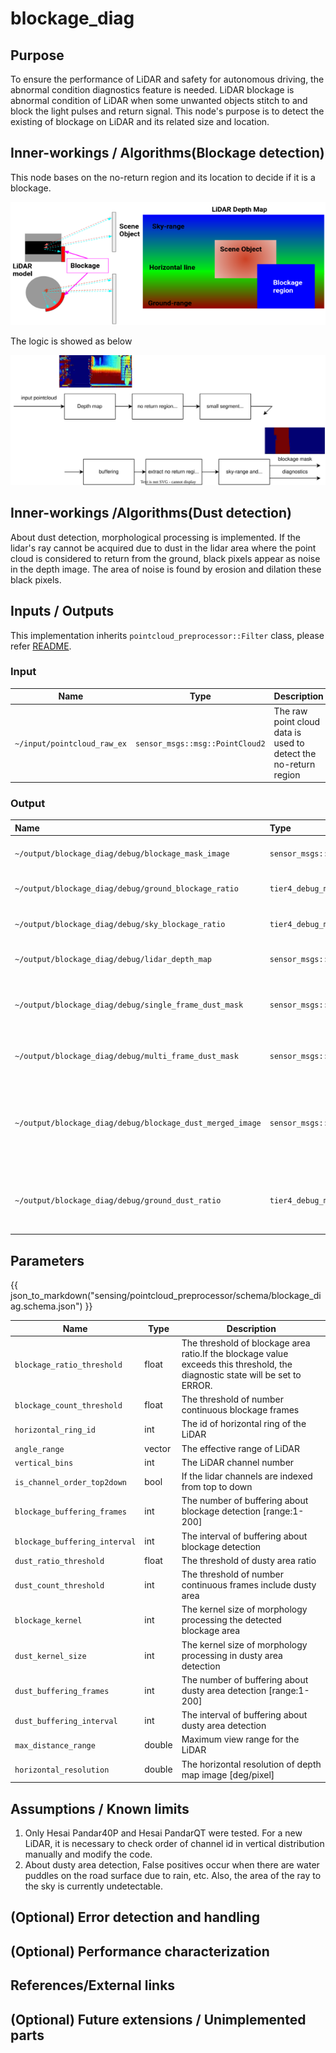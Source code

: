 # blockage_diag

## Purpose

To ensure the performance of LiDAR and safety for autonomous driving, the abnormal condition diagnostics feature is
needed.
LiDAR blockage is abnormal condition of LiDAR when some unwanted objects stitch to and block the light pulses and return
signal.
This node's purpose is to detect the existing of blockage on LiDAR and its related size and location.

## Inner-workings / Algorithms(Blockage detection)

This node bases on the no-return region and its location to decide if it is a blockage.

![blockage situation](./image/blockage_diag.png)

The logic is showed as below

![blockage_diag_flowchart](./image/blockage_diag_flowchart.drawio.svg)

## Inner-workings /Algorithms(Dust detection)

About dust detection, morphological processing is implemented.
If the lidar's ray cannot be acquired due to dust in the lidar area where the point cloud is considered to return from
the ground,
black pixels appear as noise in the depth image.
The area of noise is found by erosion and dilation these black pixels.

## Inputs / Outputs

This implementation inherits `pointcloud_preprocessor::Filter` class, please refer [README](../README.md).

### Input

| Name                        | Type                            | Description                                                     |
| --------------------------- | ------------------------------- | --------------------------------------------------------------- |
| `~/input/pointcloud_raw_ex` | `sensor_msgs::msg::PointCloud2` | The raw point cloud data is used to detect the no-return region |

### Output

| Name                                                      | Type                                    | Description                                                                                      |
| :-------------------------------------------------------- | :-------------------------------------- | ------------------------------------------------------------------------------------------------ |
| `~/output/blockage_diag/debug/blockage_mask_image`        | `sensor_msgs::msg::Image`               | The mask image of detected blockage                                                              |
| `~/output/blockage_diag/debug/ground_blockage_ratio`      | `tier4_debug_msgs::msg::Float32Stamped` | The area ratio of blockage region in ground region                                               |
| `~/output/blockage_diag/debug/sky_blockage_ratio`         | `tier4_debug_msgs::msg::Float32Stamped` | The area ratio of blockage region in sky region                                                  |
| `~/output/blockage_diag/debug/lidar_depth_map`            | `sensor_msgs::msg::Image`               | The depth map image of input point cloud                                                         |
| `~/output/blockage_diag/debug/single_frame_dust_mask`     | `sensor_msgs::msg::Image`               | The mask image of detected dusty area in latest single frame                                     |
| `~/output/blockage_diag/debug/multi_frame_dust_mask`      | `sensor_msgs::msg::Image`               | The mask image of continuous detected dusty area                                                 |
| `~/output/blockage_diag/debug/blockage_dust_merged_image` | `sensor_msgs::msg::Image`               | The merged image of blockage detection(red) and multi frame dusty area detection(yellow) results |
| `~/output/blockage_diag/debug/ground_dust_ratio`          | `tier4_debug_msgs::msg::Float32Stamped` | The ratio of dusty area divided by area where ray usually returns from the ground.               |

## Parameters

{{ json_to_markdown("sensing/pointcloud_preprocessor/schema/blockage_diag.schema.json") }}

| Name                          | Type   | Description                                                                                                                   |
| ----------------------------- | ------ | ----------------------------------------------------------------------------------------------------------------------------- |
| `blockage_ratio_threshold`    | float  | The threshold of blockage area ratio.If the blockage value exceeds this threshold, the diagnostic state will be set to ERROR. |
| `blockage_count_threshold`    | float  | The threshold of number continuous blockage frames                                                                            |
| `horizontal_ring_id`          | int    | The id of horizontal ring of the LiDAR                                                                                        |
| `angle_range`                 | vector | The effective range of LiDAR                                                                                                  |
| `vertical_bins`               | int    | The LiDAR channel number                                                                                                      |
| `is_channel_order_top2down`   | bool   | If the lidar channels are indexed from top to down                                                                            |
| `blockage_buffering_frames`   | int    | The number of buffering about blockage detection [range:1-200]                                                                |
| `blockage_buffering_interval` | int    | The interval of buffering about blockage detection                                                                            |
| `dust_ratio_threshold`        | float  | The threshold of dusty area ratio                                                                                             |
| `dust_count_threshold`        | int    | The threshold of number continuous frames include dusty area                                                                  |
| `blockage_kernel`             | int    | The kernel size of morphology processing the detected blockage area                                                           |
| `dust_kernel_size`            | int    | The kernel size of morphology processing in dusty area detection                                                              |
| `dust_buffering_frames`       | int    | The number of buffering about dusty area detection [range:1-200]                                                              |
| `dust_buffering_interval`     | int    | The interval of buffering about dusty area detection                                                                          |
| `max_distance_range`          | double | Maximum view range for the LiDAR                                                                                              |
| `horizontal_resolution`       | double | The horizontal resolution of depth map image [deg/pixel]                                                                      |

## Assumptions / Known limits

1. Only Hesai Pandar40P and Hesai PandarQT were tested. For a new LiDAR, it is necessary to check order of channel id in
   vertical distribution manually and modify the code.
2. About dusty area detection, False positives occur when there are water puddles on the road surface due to rain, etc.
   Also, the area of the ray to the sky is currently undetectable.

## (Optional) Error detection and handling

## (Optional) Performance characterization

## References/External links

## (Optional) Future extensions / Unimplemented parts
